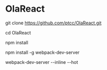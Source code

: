 # OlaReact

git clone https://github.com/ptcc/OlaReact.git

cd OlaReact

npm install

npm install -g webpack-dev-server

webpack-dev-server --inline --hot
